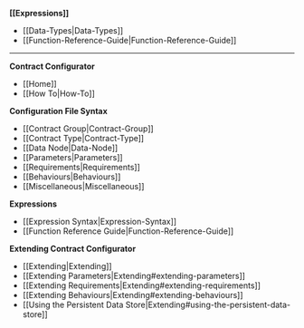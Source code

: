 **[[Expressions]]**
* [[Data-Types|Data-Types]]
* [[Function-Reference-Guide|Function-Reference-Guide]]

---

**Contract Configurator**
* [[Home]]
* [[How To|How-To]]

**Configuration File Syntax**
* [[Contract Group|Contract-Group]]
* [[Contract Type|Contract-Type]]
 * [[Data Node|Data-Node]]
 * [[Parameters|Parameters]]
 * [[Requirements|Requirements]]
 * [[Behaviours|Behaviours]]
* [[Miscellaneous|Miscellaneous]]

**Expressions**
* [[Expression Syntax|Expression-Syntax]]
* [[Function Reference Guide|Function-Reference-Guide]]

**Extending Contract Configurator**
* [[Extending|Extending]]
 * [[Extending Parameters|Extending#extending-parameters]]
 * [[Extending Requirements|Extending#extending-requirements]]
 * [[Extending Behaviours|Extending#extending-behaviours]]
 * [[Using the Persistent Data Store|Extending#using-the-persistent-data-store]]
